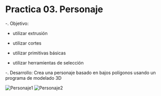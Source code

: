 # Practica 03. Personaje
-. Objetivo: 





- utilizar extrusión





- utilizar cortes




- utilizar  primitivas básicas





- utilizar herramientas de selección


-. Desarrollo: 
Crea una personaje basado en bajos polígonos usando un programa de modelado 3D


![Personaje1](https://github.com/Manuel40702/Simulacion_Por_Computadora_JoseManuelNunez/assets/145162147/d8042f2c-7cad-4e70-800b-facc1e4ad380)
![Personaje2](https://github.com/Manuel40702/Simulacion_Por_Computadora_JoseManuelNunez/assets/145162147/2d156e50-54d9-4e5b-9303-c14531bd0df9)
